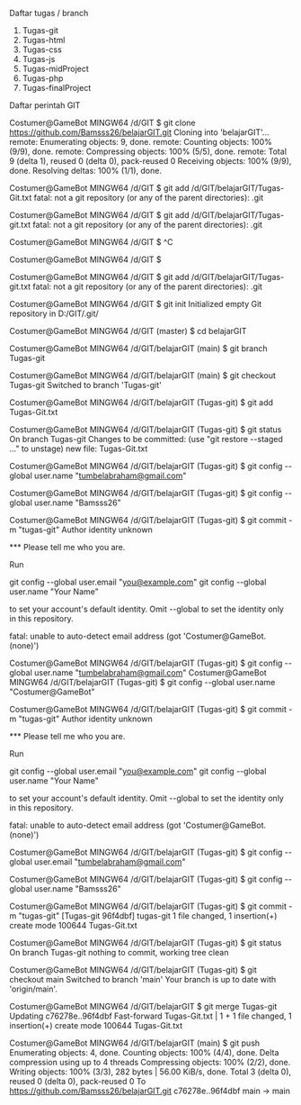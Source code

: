 Daftar tugas / branch 
  1. Tugas-git
  2. Tugas-html
  3. Tugas-css
  4. Tugas-js
  5. Tugas-midProject
  6. Tugas-php
  7. Tugas-finalProject

Daftar perintah GIT

Costumer@GameBot MINGW64 /d/GIT
$ git clone https://github.com/Bamsss26/belajarGIT.git
Cloning into 'belajarGIT'...
remote: Enumerating objects: 9, done.
remote: Counting objects: 100% (9/9), done.
remote: Compressing objects: 100% (5/5), done.
remote: Total 9 (delta 1), reused 0 (delta 0), pack-reused 0
Receiving objects: 100% (9/9), done.
Resolving deltas: 100% (1/1), done.

Costumer@GameBot MINGW64 /d/GIT
$ git add /d/GIT/belajarGIT/Tugas-Git.txt
fatal: not a git repository (or any of the parent directories): .git

Costumer@GameBot MINGW64 /d/GIT
$ git add /d/GIT/belajarGIT/Tugas-git.txt
fatal: not a git repository (or any of the parent directories): .git

Costumer@GameBot MINGW64 /d/GIT
$ ^C

Costumer@GameBot MINGW64 /d/GIT
$

Costumer@GameBot MINGW64 /d/GIT
$ git add /d/GIT/belajarGIT/Tugas-git.txt
fatal: not a git repository (or any of the parent directories): .git

Costumer@GameBot MINGW64 /d/GIT
$ git init
Initialized empty Git repository in D:/GIT/.git/

Costumer@GameBot MINGW64 /d/GIT (master)
$ cd belajarGIT

Costumer@GameBot MINGW64 /d/GIT/belajarGIT (main)
$ git branch Tugas-git

Costumer@GameBot MINGW64 /d/GIT/belajarGIT (main)
$ git checkout Tugas-git
Switched to branch 'Tugas-git'

Costumer@GameBot MINGW64 /d/GIT/belajarGIT (Tugas-git)
$ git add Tugas-Git.txt

Costumer@GameBot MINGW64 /d/GIT/belajarGIT (Tugas-git)
$ git status
On branch Tugas-git
Changes to be committed:
  (use "git restore --staged <file>..." to unstage)
        new file:   Tugas-Git.txt


Costumer@GameBot MINGW64 /d/GIT/belajarGIT (Tugas-git)
$ git config --global user.name "tumbelabraham@gmail.com"

Costumer@GameBot MINGW64 /d/GIT/belajarGIT (Tugas-git)
$ git config --global user.name "Bamsss26"

Costumer@GameBot MINGW64 /d/GIT/belajarGIT (Tugas-git)
$ git commit -m "tugas-git"
Author identity unknown

*** Please tell me who you are.

Run

  git config --global user.email "you@example.com"
  git config --global user.name "Your Name"

to set your account's default identity.
Omit --global to set the identity only in this repository.

fatal: unable to auto-detect email address (got 'Costumer@GameBot.(none)')

Costumer@GameBot MINGW64 /d/GIT/belajarGIT (Tugas-git)
$ git config --global user.name "tumbelabraham@gmail.com"
Costumer@GameBot MINGW64 /d/GIT/belajarGIT (Tugas-git)
$ git config --global user.name "Costumer@GameBot"

Costumer@GameBot MINGW64 /d/GIT/belajarGIT (Tugas-git)
$ git commit -m "tugas-git"
Author identity unknown

*** Please tell me who you are.

Run

  git config --global user.email "you@example.com"
  git config --global user.name "Your Name"

to set your account's default identity.
Omit --global to set the identity only in this repository.

fatal: unable to auto-detect email address (got 'Costumer@GameBot.(none)')

Costumer@GameBot MINGW64 /d/GIT/belajarGIT (Tugas-git)
$ git config --global user.email "tumbelabraham@gmail.com"

Costumer@GameBot MINGW64 /d/GIT/belajarGIT (Tugas-git)
$ git config --global user.name "Bamsss26"

Costumer@GameBot MINGW64 /d/GIT/belajarGIT (Tugas-git)
$ git commit -m "tugas-git"
[Tugas-git 96f4dbf] tugas-git
 1 file changed, 1 insertion(+)
 create mode 100644 Tugas-Git.txt

Costumer@GameBot MINGW64 /d/GIT/belajarGIT (Tugas-git)
$ git status
On branch Tugas-git
nothing to commit, working tree clean

Costumer@GameBot MINGW64 /d/GIT/belajarGIT (Tugas-git)
$ git checkout main
Switched to branch 'main'
Your branch is up to date with 'origin/main'.

Costumer@GameBot MINGW64 /d/GIT/belajarGIT
$ git merge Tugas-git
Updating c76278e..96f4dbf
Fast-forward
 Tugas-Git.txt | 1 +
 1 file changed, 1 insertion(+)
 create mode 100644 Tugas-Git.txt

Costumer@GameBot MINGW64 /d/GIT/belajarGIT (main)
$ git push
Enumerating objects: 4, done.
Counting objects: 100% (4/4), done.
Delta compression using up to 4 threads
Compressing objects: 100% (2/2), done.
Writing objects: 100% (3/3), 282 bytes | 56.00 KiB/s, done.
Total 3 (delta 0), reused 0 (delta 0), pack-reused 0
To https://github.com/Bamsss26/belajarGIT.git
   c76278e..96f4dbf  main -> main

